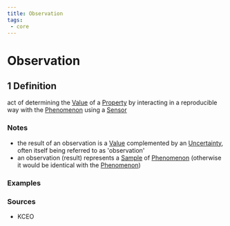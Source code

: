 ```yaml
---
title: Observation
tags:
 - core
---
```


# Observation

## 1 Definition 

act of determining the [Value](../value) of a [Property](../property) by interacting in a reproducible way with the [Phenomenon](../phenomenon) using a [Sensor](../sensor)

### Notes 
- the result of an observation is a [Value](../value) complemented by an [Uncertainty](../uncertainty), often itself being referred to as 'observation'
- an observation (result) represents a [Sample](../sample) of [Phenomenon](../phenomenon) (otherwise it would be identical with the [Phenomenon](../phenomenon)) 

### Examples 

### Sources
- KCEO
